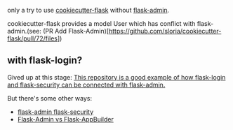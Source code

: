 
only a try to use [cookiecutter-flask](https://github.com/sloria/cookiecutter-flask) without [flask-admin](https://flask-admin.readthedocs.io/en/latest/). 

cookiecutter-flask provides a model User which has conflict with flask-admin.(see: (PR Add Flask-Admin)[https://github.com/sloria/cookiecutter-flask/pull/72/files])

## with flask-login?

Gived up at this stage: [This repository is a good example of how flask-login and flask-security can be connected with flask-admin.](https://stackoverflow.com/questions/11804922/flask-admin-flask-login-and-or-flask-principal?rq=1)


But there's some other ways:
- [flask-admin flask-security](https://stackoverflow.com/questions/31091637/how-to-secure-the-flask-admin-panel-with-flask-security)
- [Flask-Admin vs Flask-AppBuilder](https://stackoverflow.com/questions/30126607/flask-admin-vs-flask-appbuilder)

